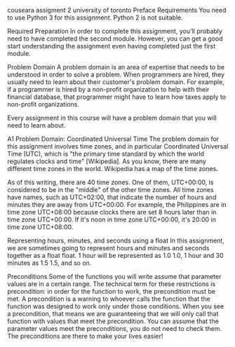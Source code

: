couseara assigment 2 university of toronto
Preface
Requirements
You need to use Python 3 for this assignment. Python 2 is not suitable.

Required Preparation
In order to complete this assignment, you'll probably need to have completed the second module. However, you can get a good start understanding the assignment even having completed just the first module.

Problem Domain
A problem domain is an area of expertise that needs to be understood in order to solve a problem. When programmers are hired, they usually need to learn about their customer's problem domain. For example, if a programmer is hired by a non-profit organization to help with their financial database, that programmer might have to learn how taxes apply to non-profit organizations.

Every assignment in this course will have a problem domain that you will need to learn about.

A1 Problem Domain: Coordinated Universal Time
The problem domain for this assignment involves time zones, and in particular Coordinated Universal Time (UTC), which is "the primary time standard by which the world regulates clocks and time" [Wikipedia]. As you know, there are many different time zones in the world. Wikipedia has a map of the time zones.

As of this writing, there are 40 time zones. One of them, UTC+00:00, is considered to be in the "middle" of the other time zones. All time zones have names, such as UTC+02:00, that indicate the number of hours and minutes they are away from UTC+00:00. For example, the Philippines are in time zone UTC+08:00 because clocks there are set 8 hours later than in time zone UTC+00:00. If it's noon in time zone UTC+00:00, it's 20:00 in time zone UTC+08:00.

Representing hours, minutes, and seconds using a float
In this assignment, we are sometimes going to represent hours and minutes and seconds together as a 
float
float. 1 hour will be represented as 
1.0
1.0, 1 hour and 30 minutes as 
1.5
1.5, and so on.

Preconditions
Some of the functions you will write assume that parameter values are in a certain range. The technical term for these restrictions is precondition: in order for the function to work, the precondition must be met. A precondition is a warning to whoever calls the function that the function was designed to work only under those conditions. When you see a precondition, that means we are guaranteeing that we will only call that function with values that meet the precondition. You can assume that the parameter values meet the preconditions, you do not need to check them. The preconditions are there to make your lives easier!
